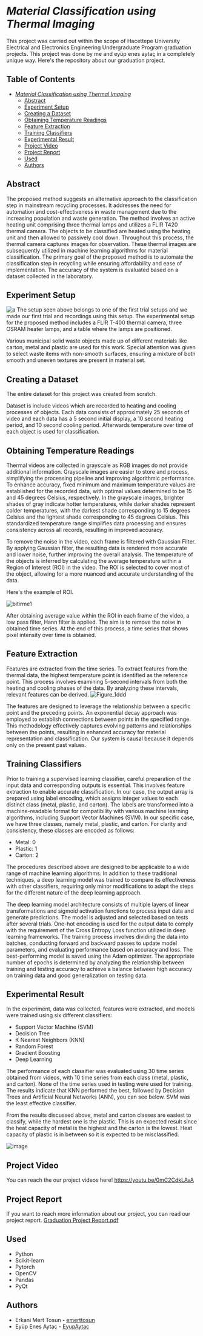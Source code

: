 # _Material Classification using Thermal Imaging_
This project was carried out within the scope of Hacettepe University Electrical and Electronics Engineering Undergraduate Program graduation projects. This project was done by me and eyüp enes aytaç in a completely unique way. Here's the repository about our graduation project.

## Table of Contents
- [_Material Classification using Thermal Imaging_](#-material-classification-using-thermal-imaging-)
  * [Abstract](#abstract)
  * [Experiment Setup](#experiment-setup)
  * [Creating a Dataset](#creating-a-dataset)
  * [Obtaining Temperature Readings](#obtaining-temperature-readings)
  * [Feature Extraction](#feature-extraction)
  * [Training Classifiers](#training-classifiers)
  * [Experimental Result](#experimental-result)
  * [Project Video](#project-video)
  * [Project Report](#project-report)
  * [Used](#used)
  * [Authors](#authors)

<small><i><a href='http://ecotrust-canada.github.io/markdown-toc/'></a></i></small>
## Abstract
The proposed method suggests an alternative approach to the classification step in mainstream recycling processes. It addresses the need for automation and cost-effectiveness in waste management due to the increasing population and waste generation. 
The method involves an active heating unit comprising three thermal lamps and utilizes a FLIR T420 thermal camera. The objects to be classified are heated using the heating unit and then allowed to passively cool down. 
Throughout this process, the thermal camera captures images for observation. These thermal images are subsequently utilized in machine learning algorithms for material classification. 
The primary goal of the proposed method is to automate the classification step in recycling while ensuring affordability and ease of implementation. The accuracy of the system is evaluated based on a dataset collected in the laboratory.

## Experiment Setup
![a](https://github.com/emerttosun/Material-Classification-using-Thermal-Imaging/assets/138903517/2bb0ed37-e4ae-446e-bce0-2874d3a9ba7b)
The setup seen above belongs to one of the first trial setups and we made our first trial and recordings using this setup. The experimental setup for the proposed method includes a FLIR T-400 thermal camera, three OSRAM heater lamps, and a table where the lamps are positioned. 

Various municipal solid waste objects made up of different materials like carton, metal and plastic are used for this work. Special attention was given to select waste items with non-smooth surfaces, ensuring a mixture of both smooth and uneven textures are present in material set. 
## Creating a Dataset
The entire dataset for this project was created from scratch. 

Dataset is include videos which are recorded to heating and cooling processes of objects. Each data consists of approximately 25 seconds of video and each data has a 5 second initial display, a 10 second heating period, and 10 second cooling period. Afterwards temperature over time of each object is used for classification.

## Obtaining Temperature Readings
Thermal videos are collected in grayscale as RGB images do not provide additional information. Grayscale images are easier to store and process, simplifying the processing pipeline and improving algorithmic performance. 
To enhance accuracy, fixed minimum and maximum temperature values are established for the recorded data, with optimal values determined to be 15 and 45 degrees Celsius, respectively.
In the grayscale images, brighter shades of gray indicate hotter temperatures, while darker shades represent colder temperatures, with the darkest shade corresponding to 15 degrees Celsius and the lightest shade corresponding to 45 degrees Celsius.
This standardized temperature range simplifies data processing and ensures consistency across all records, resulting in improved accuracy.

To remove the noise in the video, each frame is filtered with Gaussian Filter. By applying Gaussian filter, the resulting data is rendered more accurate and lower noise, further improving the overall analysis. 
The temperature of the objects is inferred by calculating the average temperature within a Region of Interest (ROI) in the video.  The ROI is selected to cover most of the object, allowing for a more nuanced and accurate understanding of the data.

Here's the example of ROI.


![bitirme1](https://github.com/emerttosun/Material-Classification-using-Thermal-Imaging/assets/138903517/0a9028b9-ead3-43f3-84ab-003af078dd26)


After obtaining average value within the ROI in each frame of the video, a low pass filter, Hann filter is applied. The aim is to remove the noise in obtained time series. At the end of this process, a time series that shows pixel intensity over time is obtained. 

## Feature Extraction
Features are extracted from the time series. To extract features from the thermal data, the highest temperature point is identified as the reference point. 
This process involves examining 5-second intervals from both the heating and cooling phases of the data. By analyzing these intervals, relevant features can be derived. 
![Figure_1ddd](https://github.com/emerttosun/Material-Classification-using-Thermal-Imaging/assets/138903517/076fbeba-568d-4278-b977-c98745908aa5)


The features are designed to leverage the relationship between a specific point and the preceding points. An exponential decay approach was employed to establish connections between points in the specified range. 
This methodology effectively captures evolving patterns and relationships between the points, resulting in enhanced accuracy for material representation and classification. Our system is causal because it depends only on the present past values.

## Training Classifiers
Prior to training a supervised learning classifier, careful preparation of the input data and corresponding outputs is essential.
This involves feature extraction to enable accurate classification. In our case, the output array is prepared using label encoding, which assigns integer values to each distinct class (metal, plastic, and carton). 
The labels are transformed into a machine-readable format for compatibility with various machine learning algorithms, including Support Vector Machines (SVM).
In our specific case, we have three classes, namely metal, plastic, and carton. For clarity and consistency, these classes are encoded as follows:

- Metal: 0
- Plastic: 1
- Carton: 2


The procedures described above are designed to be applicable to a wide range of machine learning algorithms. 
In addition to these traditional techniques, a deep learning model was trained to compare its effectiveness with other classifiers, requiring only minor modifications to adapt the steps for the different nature of the deep learning approach.

The deep learning model architecture consists of multiple layers of linear transformations and sigmoid activation functions to process input data and generate predictions. The model is adjusted and selected based on tests after several trials.
One-hot encoding is used for the output data to comply with the requirement of the Cross Entropy Loss function utilized in deep learning frameworks. 
The training process involves dividing the data into batches, conducting forward and backward passes to update model parameters, and evaluating performance based on accuracy and loss. 
The best-performing model is saved using the Adam optimizer. 
The appropriate number of epochs is determined by analyzing the relationship between training and testing accuracy to achieve a balance between high accuracy on training data and good generalization on testing data.

## Experimental Result
In the experiment, data was collected, features were extracted, and models were trained using six different classifiers: 
- Support Vector Machine (SVM)
- Decision Tree
- K Nearest Neighbors (KNN) 
- Random Forest 
- Gradient Boosting 
- Deep Learning

The performance of each classifier was evaluated using 30 time series obtained from videos, with 10 time series from each class (metal, plastic, and carton).
None of the time series used in testing were used for training. The results indicate that KNN performed the best, followed by Decision Trees and Artificial Neural Networks (ANN), you can see below. SVM was the least effective classifier.

From the results discussed above, metal and carton classes are easiest to classify, while the hardest one is the plastic. 
This is an expected result since the heat capacity of metal is the highest and the carton is the lowest. Heat capacity of plastic is in between so it is expected to be misclassified.

![image](https://github.com/emerttosun/Material-Classification-using-Thermal-Imaging/assets/138903517/47bf7a7e-f998-4432-a3fb-3a8a115d5920)


## Project Video
You can reach the our project videos here!
https://youtu.be/0mC2CdkLAvA

## Project Report
If you want to reach more information about our project, you can read our project report.
[Graduation Project Report.pdf](https://github.com/emerttosun/Material-Classification-using-Thermal-Imaging/files/11985769/Graduation.Project.Report.pdf)

## Used
- Python
- Scikit-learn
- Pytorch
- OpenCV
- Pandas
- PyQt

## Authors
- Erkani Mert Tosun - [emerttosun](https://github.com/emerttosun)
- Eyüp Enes Aytaç - [EyupAytac](https://github.com/EyupAytac)



